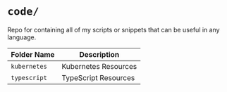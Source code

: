 # `code/`
Repo for containing all of my scripts or snippets that can be useful in any language.


| Folder Name  | Description          |
|--------------|----------------------|
| `kubernetes` | Kubernetes Resources |
| `typescript` | TypeScript Resources |
